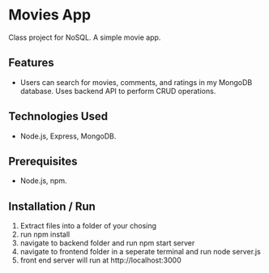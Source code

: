 # Movies App

Class project for NoSQL. A simple movie app.

## Features
- Users can search for movies, comments, and ratings in my MongoDB database. Uses backend API to perform CRUD operations.

## Technologies Used
- Node.js, Express, MongoDB.

## Prerequisites
- Node.js, npm.

## Installation / Run
1. Extract files into a folder of your chosing
2. run npm install 
3. navigate to backend folder and run npm start server
4. navigate to frontend folder in a seperate terminal and run node server.js
5. front end server will run at http://localhost:3000
